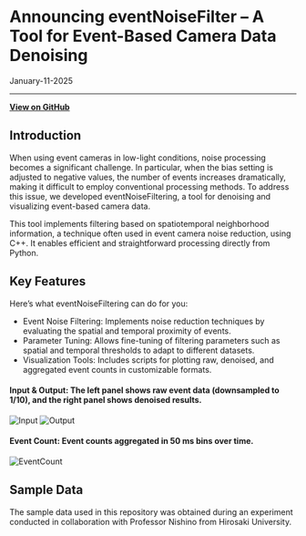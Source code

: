 # Announcing eventNoiseFilter – A Tool for Event-Based Camera Data Denoising
January-11-2025

---

**[View on GitHub](https://github.com/yasuhitoHayashi/eventNoiseFiltering)**  

## Introduction
When using event cameras in low-light conditions, noise processing becomes a significant challenge. In particular, when the bias setting is adjusted to negative values, the number of events increases dramatically, making it difficult to employ conventional processing methods. To address this issue, we developed eventNoiseFiltering, a tool for denoising and visualizing event-based camera data.

This tool implements filtering based on spatiotemporal neighborhood information, a technique often used in event camera noise reduction, using C++. It enables efficient and straightforward processing directly from Python.

## Key Features

Here’s what eventNoiseFiltering can do for you:
- Event Noise Filtering: Implements noise reduction techniques by evaluating the spatial and temporal proximity of events.
- Parameter Tuning: Allows fine-tuning of filtering parameters such as spatial and temporal thresholds to adapt to different datasets.
- Visualization Tools: Includes scripts for plotting raw, denoised, and aggregated event counts in customizable formats.

#### Input & Output: The left panel shows raw event data (downsampled to 1/10), and the right panel shows denoised results.
![Input](posts/pics/eventNoiseFilter/plotAll.png)
![Output](posts/pics/eventNoiseFilter/plotFiltered.png)

#### Event Count: Event counts aggregated in 50 ms bins over time.
![EventCount](posts/pics/eventNoiseFilter/plotEventCount.png)


## Sample Data
The sample data used in this repository was obtained during an experiment conducted in collaboration with Professor Nishino from Hirosaki University.
